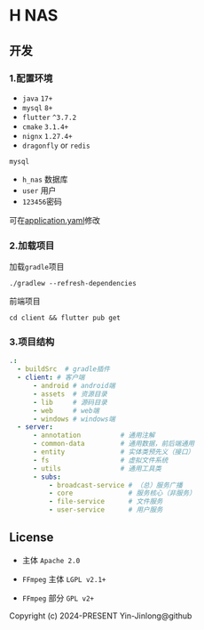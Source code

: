 # H NAS

## 开发

### 1.配置环境

- `java` `17+`
- `mysql` `8+`
- `flutter` `^3.7.2`
- `cmake` `3.1.4+`
- `nignx` `1.27.4+`
- `dragonfly` or  `redis`

`mysql`

- `h_nas` 数据库
- `user` 用户
- `123456`密码

可在[application.yaml](server/subs/core/src/main/resources/application.yml)修改

### 2.加载项目

加载`gradle`项目

```shell
./gradlew --refresh-dependencies
```

前端项目

```shell
cd client && flutter pub get
```

### 3.项目结构

```yaml
.:
  - buildSrc  # gradle插件
  - client: # 客户端
      - android # android端
      - assets  # 资源目录
      - lib     # 源码目录
      - web     # web端
      - windows # windows端
  - server:
      - annotation          # 通用注解
      - common-data         # 通用数据，前后端通用
      - entity              # 实体类预先义（接口）
      - fs                  # 虚拟文件系统
      - utils               # 通用工具类
      - subs:
          - broadcast-service # （总）服务广播
          - core              # 服务核心（非服务）
          - file-service      # 文件服务
          - user-service      # 用户服务
```

## License

- 主体 `Apache 2.0`

- `FFmpeg` 主体 `LGPL v2.1+`

- `FFmpeg` 部分 `GPL v2+`

Copyright (c) 2024-PRESENT Yin-Jinlong@github
